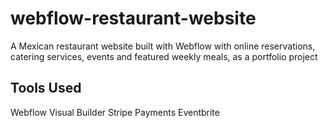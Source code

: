 # webflow-restaurant-website
A Mexican restaurant website built with Webflow with online reservations, catering services, events and featured weekly meals, as a portfolio project

## Tools Used
Webflow Visual Builder
Stripe Payments
Eventbrite
